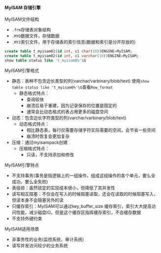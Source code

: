 #### MyISAM 存储引擎
MyISAM文件结构
 - `.frm`存储表对象结构
 - `.MYD`数据文件，存储数据
 - `.MYI`索引文件，用于存储表的索引信息(数据和索引是分开存放的)
``` sql
create table t_myisam01(id int, c1 char(10))ENGINE=MyISAM;
create table t_myisam02(id int, c1 varchar(10))ENGINE=MyISAM;
show table status like 't_myisam0%'\G
```

MyISAM引擎格式
  - 静态：表种不包含边长类型的列(varchar/varbinary/blob/text) 使用`show table status like 't_myisam0%'\G`查看`Row_format`
    - 静态格式特点：
      - 查询较快
      - 崩溃后易于重建，因为记录保存的位置是固定的
      - 通常会比动态格式的表占用更多的磁盘空间
  - 动态：包含边长字符类型的列(varchar/varbinary/blob/text)
    - 动态格式特点：
      - 相比静态表，每行仅需要存储字符实际需要的空间，会节省一些空间
      - 崩溃时恢复会更加复杂
  - 压缩：通过myisampack创建
    - 压缩格式特点：
      - 只读，不支持添加和修改

MyISAM引擎特点
  - 不支持事务(事务是指逻辑上的一组操作，组成这组操作的各个单元，要么全成功，要么全失败)
  - 表级锁：虽然锁定的实现成本很小，但降低了其并发性
  - 读写相互阻塞：不仅会在写入的时候阻塞读取，还会在读取的时候阻塞写入，但读本身不会阻塞另外的读
  - 只缓存索引：MyISAM可以通过key_buffer_size 缓存索引，索引大大提高访问性能，减少磁盘IO。但是这个缓存区指挥缓存索引，不会缓存数据
  - 不支持外键约束

MyISAM适用场景
  - 非事务性的业务(监控系统，审计系统)
  - 读写并发访问较少的业务系统
